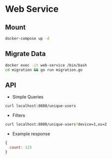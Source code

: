 # Web Service

## Mount
```bash
docker-compose up -d
```

## Migrate Data
```bash
docker exec -it web-service /bin/bash
cd migration && go run migration.go
```

## API

- Simple Queries
```bash
curl localhost:8080/unique-users
```

- Filters
```bash
curl localhost:8080/unique-users?device=1,os=2
```

- Example response
```js
{
  count: 123
}
```